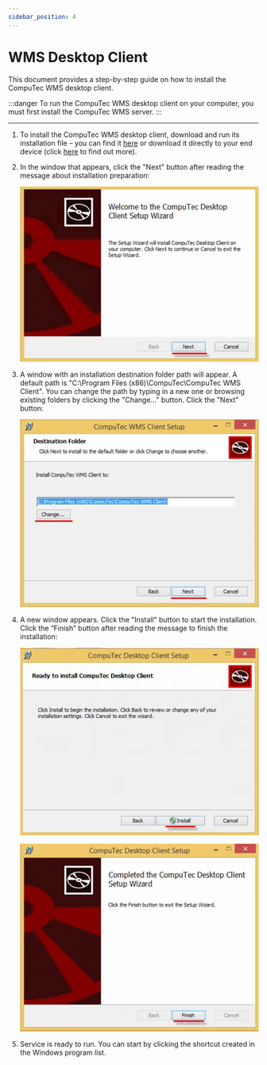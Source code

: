 ```yaml
---
sidebar_position: 4
---
```


# WMS Desktop Client

This document provides a step-by-step guide on how to install the CompuTec WMS desktop client.

:::danger
    To run the CompuTec WMS desktop client on your computer, you must first install the CompuTec WMS server.
:::

---

1. To install the CompuTec WMS desktop client, download and run its installation file – you can find it [here](../../releases/download.md) or download it directly to your end device (click [here](../../releases/download.md) to find out more).
2. In the window that appears, click the "Next" button after reading the message about installation preparation:

    ![Client Installation](./media/client-installation.webp)
3. A window with an installation destination folder path will appear. A default path is "C:\Program Files (x86)\CompuTec\CompuTec WMS Client\". You can change the path by typing in a new one or browsing existing folders by clicking the "Change…" button. Click the "Next" button:

    ![Client](./media/client-installation-next.webp)
4. A new window appears. Click the "Install" button to start the installation. Click the “Finish” button after reading the message to finish the installation:

    ![Client - Install](./media/client-installation-install.webp)

    ![Client - Finish](./media/client-installation-install-2.webp)
5. Service is ready to run. You can start by clicking the shortcut created in the Windows program list.
